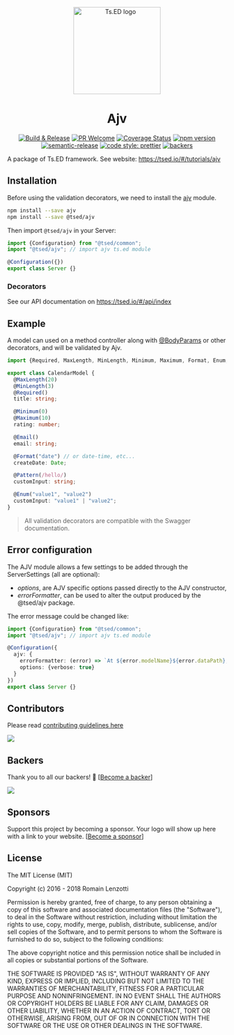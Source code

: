 <p style="text-align: center" align="center">
 <a href="https://tsed.io" target="_blank"><img src="https://tsed.io/tsed-og.png" width="200" alt="Ts.ED logo"/></a>
</p>

<div align="center">
   <h1>Ajv</h1>

[![Build & Release](https://github.com/tsedio/tsed/workflows/Build%20&%20Release/badge.svg)](https://github.com/tsedio/tsed/actions?query=workflow%3A%22Build+%26+Release%22)
[![PR Welcome](https://img.shields.io/badge/PRs-welcome-brightgreen.svg)](https://github.com/tsedio/tsed/blob/master/CONTRIBUTING.md)
[![Coverage Status](https://coveralls.io/repos/github/tsedio/tsed/badge.svg?branch=production)](https://coveralls.io/github/tsedio/tsed?branch=production)
[![npm version](https://badge.fury.io/js/%40tsed%2Fcommon.svg)](https://badge.fury.io/js/%40tsed%2Fcommon)
[![semantic-release](https://img.shields.io/badge/%20%20%F0%9F%93%A6%F0%9F%9A%80-semantic--release-e10079.svg)](https://github.com/semantic-release/semantic-release)
[![code style: prettier](https://img.shields.io/badge/code_style-prettier-ff69b4.svg?style=flat-square)](https://github.com/prettier/prettier)
[![backers](https://opencollective.com/tsed/tiers/badge.svg)](https://opencollective.com/tsed)

</div>

A package of Ts.ED framework. See website: https://tsed.io/#/tutorials/ajv

## Installation

Before using the validation decorators, we need to install the [ajv](https://www.npmjs.com/package/ajv) module.

```bash
npm install --save ajv
npm install --save @tsed/ajv
```

Then import `@tsed/ajv` in your Server:

```typescript
import {Configuration} from "@tsed/common";
import "@tsed/ajv"; // import ajv ts.ed module

@Configuration({})
export class Server {}
```

### Decorators

See our API documentation on https://tsed.io/#/api/index

## Example

A model can used on a method controller along with [@BodyParams](http://tsed.io/api/common/filters/decorators/BodyParams.html) or other decorators, and will
be validated by Ajv.

```typescript
import {Required, MaxLength, MinLength, Minimum, Maximum, Format, Enum, Pattern, Email} from "@tsed/common";

export class CalendarModel {
  @MaxLength(20)
  @MinLength(3)
  @Required()
  title: string;

  @Minimum(0)
  @Maximum(10)
  rating: number;

  @Email()
  email: string;

  @Format("date") // or date-time, etc...
  createDate: Date;

  @Pattern(/hello/)
  customInput: string;

  @Enum("value1", "value2")
  customInput: "value1" | "value2";
}
```

> All validation decorators are compatible with the Swagger documentation.

## Error configuration

The AJV module allows a few settings to be added through the ServerSettings (all are optional):

- _options_, are AJV specific options passed directly to the AJV constructor,
- _errorFormatter_, can be used to alter the output produced by the @tsed/ajv package.

The error message could be changed like:

```typescript
import {Configuration} from "@tsed/common";
import "@tsed/ajv"; // import ajv ts.ed module

@Configuration({
  ajv: {
    errorFormatter: (error) => `At ${error.modelName}${error.dataPath}, value '${error.data}' ${error.message}`,
    options: {verbose: true}
  }
})
export class Server {}
```

## Contributors

Please read [contributing guidelines here](https://tsed.io/CONTRIBUTING.html)

<a href="https://github.com/tsedio/ts-express-decorators/graphs/contributors"><img src="https://opencollective.com/tsed/contributors.svg?width=890" /></a>

## Backers

Thank you to all our backers! 🙏 [[Become a backer](https://opencollective.com/tsed#backer)]

<a href="https://opencollective.com/tsed#backers" target="_blank"><img src="https://opencollective.com/tsed/tiers/backer.svg?width=890"></a>

## Sponsors

Support this project by becoming a sponsor. Your logo will show up here with a link to your website. [[Become a sponsor](https://opencollective.com/tsed#sponsor)]

## License

The MIT License (MIT)

Copyright (c) 2016 - 2018 Romain Lenzotti

Permission is hereby granted, free of charge, to any person obtaining a copy of this software and associated documentation files (the "Software"), to deal in the Software without restriction, including without limitation the rights to use, copy, modify, merge, publish, distribute, sublicense, and/or sell copies of the Software, and to permit persons to whom the Software is furnished to do so, subject to the following conditions:

The above copyright notice and this permission notice shall be included in all copies or substantial portions of the Software.

THE SOFTWARE IS PROVIDED "AS IS", WITHOUT WARRANTY OF ANY KIND, EXPRESS OR IMPLIED, INCLUDING BUT NOT LIMITED TO THE WARRANTIES OF MERCHANTABILITY, FITNESS FOR A PARTICULAR PURPOSE AND NONINFRINGEMENT. IN NO EVENT SHALL THE AUTHORS OR COPYRIGHT HOLDERS BE LIABLE FOR ANY CLAIM, DAMAGES OR OTHER LIABILITY, WHETHER IN AN ACTION OF CONTRACT, TORT OR OTHERWISE, ARISING FROM, OUT OF OR IN CONNECTION WITH THE SOFTWARE OR THE USE OR OTHER DEALINGS IN THE SOFTWARE.
